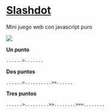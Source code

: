 # [Slashdot](https://fdelmazo.github.io/slashdot/)
Mini juego web con javascript puro

<img src="https://i.imgur.com/SPILyBt.png">


**Un punto**

```
......>.......
```

**Dos puntos**

```
......>..........>>......
```

**Tres puntos**

```
......>.........>>........>>>........
```
